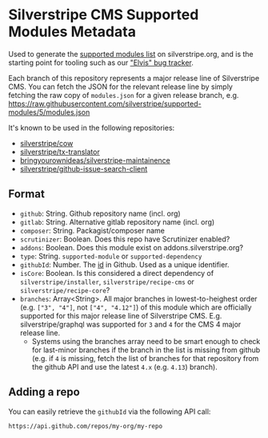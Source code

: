 # Silverstripe CMS Supported Modules Metadata

Used to generate the
[supported modules list](https://www.silverstripe.org/software/addons/silverstripe-commercially-supported-module-list/) on silverstripe.org,
and is the starting point for tooling such as
our ["Elvis" bug tracker](https://github.com/silverstripe/github-issue-search-client).

Each branch of this repository represents a major release line of Silverstripe CMS. You can fetch the JSON for the relevant release line by simply fetching the raw copy of `modules.json` for a given release branch, e.g. https://raw.githubusercontent.com/silverstripe/supported-modules/5/modules.json

It's known to be used in the following repositories:

- [silverstripe/cow](https://github.com/silverstripe/cow)
- [silverstripe/tx-translator](https://github.com/silverstripe/silverstripe-tx-translator/)
- [bringyourownideas/silverstripe-maintainence](https://github.com/bringyourownideas/silverstripe-maintenance)
- [silverstripe/github-issue-search-client](https://github.com/silverstripe/github-issue-search-client)

## Format

 * `github`: String. Github repository name (incl. org)
 * `gitlab`: String. Alternative gitlab repository name (incl. org)
 * `composer`: String. Packagist/composer name
 * `scrutinizer`: Boolean. Does this repo have Scrutinizer enabled?
 * `addons`: Boolean. Does this module exist on addons.silverstripe.org?
 * `type`: String. `supported-module` or `supported-dependency`
 * `githubId`: Number. The [id](https://docs.github.com/en/rest/reference/repos#get-a-repository) in Github. Used as a unique identifier.
 * `isCore`: Boolean. Is this considered a direct dependency of `silverstripe/installer`, `silverstripe/recipe-cms` or `silverstripe/recipe-core`?
 * `branches`: Array&lt;String&gt;. All major branches in lowest-to-heighest order (e.g. `["3", "4"]`, not `["4", "4.12"]`) of this module which are officially supported for this major release line of Silverstripe CMS. E.g. silverstripe/graphql was supported for `3` and `4` for the CMS 4 major release line.
   * Systems using the branches array need to be smart enough to check for last-minor branches if the branch in the list is missing from github (e.g. if `4` is missing, fetch the list of branches for that repository from the github API and use the latest `4.x` (e.g. `4.13`) branch).

## Adding a repo

You can easily retrieve the `githubId` via the following API call:

```
https://api.github.com/repos/my-org/my-repo
```
